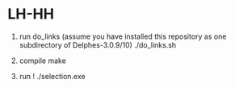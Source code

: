 LH-HH
=====

1) run do_links (assume you have installed this repository as one subdirectory of Delphes-3.0.9/10)
./do_links.sh

2) compile
make

3) run !
./selection.exe

